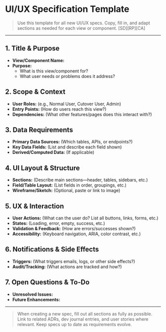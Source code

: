 # UI/UX Specification Template

> Use this template for all new UI/UX specs. Copy, fill in, and adapt sections as needed for each view or component. [SD][RP][CA]

---

## 1. Title & Purpose
- **View/Component Name:**
- **Purpose:**
  - What is this view/component for?
  - What user needs or problems does it address?

## 2. Scope & Context
- **User Roles:** (e.g., Normal User, Cutover User, Admin)
- **Entry Points:** (How do users reach this view?)
- **Dependencies:** (What other features/pages does this interact with?)

## 3. Data Requirements
- **Primary Data Sources:** (Which tables, APIs, or endpoints?)
- **Key Data Fields:** (List and describe each field shown)
- **Derived/Computed Data:** (If applicable)

## 4. UI Layout & Structure
- **Sections:** (Describe main sections—header, tables, sidebars, etc.)
- **Field/Table Layout:** (List fields in order, groupings, etc.)
- **Wireframe/Sketch:** (Optional, paste or link to image)

## 5. UX & Interaction
- **User Actions:** (What can the user do? List all buttons, links, forms, etc.)
- **States:** (Loading, error, empty, success, etc.)
- **Validation & Feedback:** (How are errors/successes shown?)
- **Accessibility:** (Keyboard navigation, ARIA, color contrast, etc.)

## 6. Notifications & Side Effects
- **Triggers:** (What triggers emails, logs, or other side effects?)
- **Audit/Tracking:** (What actions are tracked and how?)

## 7. Open Questions & To-Do
- **Unresolved Issues:**
- **Future Enhancements:**

---

> When creating a new spec, fill out all sections as fully as possible. Link to related ADRs, dev journal entries, and user stories where relevant. Keep specs up to date as requirements evolve.
